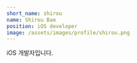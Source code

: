 ```yaml
---
short_name: shirou
name: Shirou Bae
position: iOS developer
image: /assets/images/profile/shirou.png
---
```

iOS 개발자입니다.
